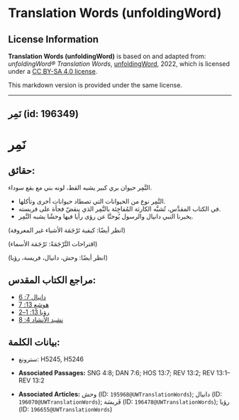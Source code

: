 # Translation Words (unfoldingWord)

## License Information

**Translation Words (unfoldingWord)** is based on and adapted from: _unfoldingWord® Translation Words_, [unfoldingWord](https://unfoldingword.org/utw), 2022, which is licensed under a [CC BY-SA 4.0 license](https://creativecommons.org/licenses/by-sa/4.0/legalcode.en).

This markdown version is provided under the same license.



--------------------------------

## نَمِر (id: 196349)

نَمِر
=====

حقائق:
------

النَّمِر حيوان بري كبير يشبه القط، لونه بني مع بقع سوداء.

* النَّمِر نوع من الحيوانات التي تصطاد حيوانات أخرى وتأكلها.
* في الكتاب المقدَّس، تُشبَّه الكارثة المُفاجِئة بالنَّمِر الذي ينقضّ فجأة على فريسته.
* يخبرنا النبي دانيال والرسول يُوحنَّا عن رؤى رأيا فيها وحشًا يشبه النَّمِر.

(انظر أيضًا: كيفية تَرْجَمَة الأشياء غير المعروفة)

(اقتراحات التَّرْجَمَةً: تَرْجَمَة الأسماء)

(انظر أيضًا: وحش، دانيال، فريسة، رؤيا)

مراجع الكتاب المقدس:
--------------------

* [دانيال 7: 6](https://ref.ly/Dan7:6)
* [هوشع 13: 7](https://ref.ly/Hos13:7)
* [رؤيا 13: 1–2](https://ref.ly/Rev13:1-Rev13:2)
* [نشيد الأنشاد 4: 8](https://ref.ly/Song4:8)

بيانات الكلمة:
--------------

* سترونغ: H5245, H5246

* **Associated Passages:** SNG 4:8; DAN 7:6; HOS 13:7; REV 13:2; REV 13:1–REV 13:2
* **Associated Articles:** وحش (ID: `195968@UWTranslationWords`); دانيال (ID: `196070@UWTranslationWords`); فَريسَة (ID: `196478@UWTranslationWords`); رؤيا (ID: `196655@UWTranslationWords`)

